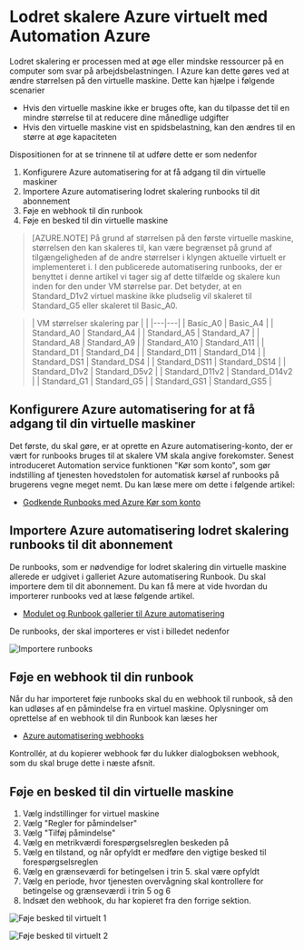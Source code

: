 <properties
    pageTitle="Lodret skalere Azure virtuelt med Automation Azure | Microsoft Azure"
    description="Sådan lodret skalere en Linux virtuel maskine i svar til overvågning beskeder med Automation Azure"
    services="virtual-machines-linux"
    documentationCenter=""
    authors="singhkays"
    manager="timlt"
    editor=""
    tags="azure-resource-manager"/>

<tags
    ms.service="virtual-machines-linux"
    ms.workload="infrastructure-services"
    ms.tgt_pltfrm="vm-linux"
    ms.devlang="na"
    ms.topic="article"
    ms.date="03/29/2016"
    ms.author="singhkay"/>

# <a name="vertically-scale-azure-virtual-machine-with-azure-automation"></a>Lodret skalere Azure virtuelt med Automation Azure

Lodret skalering er processen med at øge eller mindske ressourcer på en computer som svar på arbejdsbelastningen. I Azure kan dette gøres ved at ændre størrelsen på den virtuelle maskine. Dette kan hjælpe i følgende scenarier

- Hvis den virtuelle maskine ikke er bruges ofte, kan du tilpasse det til en mindre størrelse til at reducere dine månedlige udgifter
- Hvis den virtuelle maskine vist en spidsbelastning, kan den ændres til en større at øge kapaciteten

Dispositionen for at se trinnene til at udføre dette er som nedenfor

1. Konfigurere Azure automatisering for at få adgang til din virtuelle maskiner
2. Importere Azure automatisering lodret skalering runbooks til dit abonnement
3. Føje en webhook til din runbook
4. Føje en besked til din virtuelle maskine

> [AZURE.NOTE] På grund af størrelsen på den første virtuelle maskine, størrelsen den kan skaleres til, kan være begrænset på grund af tilgængeligheden af de andre størrelser i klyngen aktuelle virtuelt er implementeret i. I den publicerede automatisering runbooks, der er benyttet i denne artikel vi tager sig af dette tilfælde og skalere kun inden for den under VM størrelse par. Det betyder, at en Standard_D1v2 virtuel maskine ikke pludselig vil skaleret til Standard_G5 eller skaleret til Basic_A0.

>| VM størrelser skalering par |   |
|---|---|
|  Basic_A0 |  Basic_A4 |
|  Standard_A0 | Standard_A4 |
|  Standard_A5 | Standard_A7  |
|  Standard_A8 | Standard_A9  |
|  Standard_A10 |  Standard_A11 |
|  Standard_D1 |  Standard_D4 |
|  Standard_D11 | Standard_D14  |
|  Standard_DS1 |  Standard_DS4 |
|  Standard_DS11 | Standard_DS14  |
|  Standard_D1v2 |  Standard_D5v2 |
|  Standard_D11v2 |  Standard_D14v2 |
|  Standard_G1 |  Standard_G5 |
|  Standard_GS1 |  Standard_GS5 |

## <a name="setup-azure-automation-to-access-your-virtual-machines"></a>Konfigurere Azure automatisering for at få adgang til din virtuelle maskiner

Det første, du skal gøre, er at oprette en Azure automatisering-konto, der er vært for runbooks bruges til at skalere VM skala angive forekomster. Senest introduceret Automation service funktionen "Kør som konto", som gør indstilling af tjenesten hovedstolen for automatisk kørsel af runbooks på brugerens vegne meget nemt. Du kan læse mere om dette i følgende artikel:

* [Godkende Runbooks med Azure Kør som konto](../automation/automation-sec-configure-azure-runas-account.md)

## <a name="import-the-azure-automation-vertical-scale-runbooks-into-your-subscription"></a>Importere Azure automatisering lodret skalering runbooks til dit abonnement

De runbooks, som er nødvendige for lodret skalering din virtuelle maskine allerede er udgivet i galleriet Azure automatisering Runbook. Du skal importere dem til dit abonnement. Du kan få mere at vide hvordan du importerer runbooks ved at læse følgende artikel.

* [Modulet og Runbook gallerier til Azure automatisering](../automation/automation-runbook-gallery.md)

De runbooks, der skal importeres er vist i billedet nedenfor

![Importere runbooks](./media/virtual-machines-vertical-scaling-automation/scale-runbooks.png)

## <a name="add-a-webhook-to-your-runbook"></a>Føje en webhook til din runbook

Når du har importeret føje runbooks skal du en webhook til runbook, så den kan udløses af en påmindelse fra en virtuel maskine. Oplysninger om oprettelse af en webhook til din Runbook kan læses her

* [Azure automatisering webhooks](../automation/automation-webhooks.md)

Kontrollér, at du kopierer webhook før du lukker dialogboksen webhook, som du skal bruge dette i næste afsnit.

## <a name="add-an-alert-to-your-virtual-machine"></a>Føje en besked til din virtuelle maskine

1. Vælg indstillinger for virtuel maskine
2. Vælg "Regler for påmindelser"
3. Vælg "Tilføj påmindelse"
4. Vælg en metrikværdi forespørgselsreglen beskeden på
5. Vælg en tilstand, og når opfyldt er medføre den vigtige besked til forespørgselsreglen
6. Vælg en grænseværdi for betingelsen i trin 5. skal være opfyldt
7. Vælg en periode, hvor tjenesten overvågning skal kontrollere for betingelse og grænseværdi i trin 5 og 6
8. Indsæt den webhook, du har kopieret fra den forrige sektion.

![Føje besked til virtuelt 1](./media/virtual-machines-vertical-scaling-automation/add-alert-webhook-1.png)

![Føje besked til virtuelt 2](./media/virtual-machines-vertical-scaling-automation/add-alert-webhook-2.png)